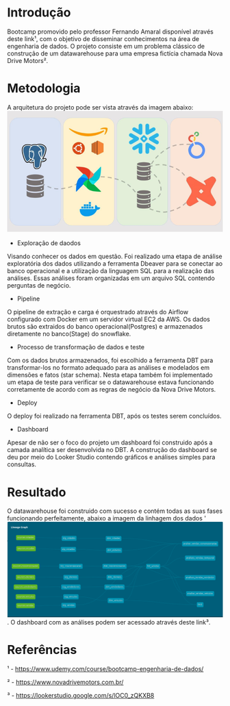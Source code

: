 # Introdução
 
Bootcamp promovido pelo professor Fernando Amaral disponível através deste link¹, com o objetivo de disseminar conhecimentos na área de engenharia de dados. O projeto consiste em um problema clássico de construção de um datawarehouse para uma empresa fictícia chamada Nova Drive Motors².

# Metodologia
 
A arquitetura do projeto pode ser vista através da imagem abaixo: ![Arquitetura do projeto](images/arch_DW.png)

- Exploração de daodos

Visando conhecer os dados em questão. Foi realizado uma etapa de análise exploratória dos dados utilizando a ferramenta Dbeaver para se conectar ao banco operacional e a utilização da linguagem SQL para a realização das análises. Essas análises foram organizadas em um arquivo SQL contendo perguntas de negócio.

- Pipeline

O pipeline de extração e carga é orquestrado através do Airflow configurado com Docker em um servidor virtual EC2 da AWS. Os dados brutos são extraidos do banco operacional(Postgres) e armazenados diretamente no banco(Stage) do snowflake.

- Processo de transformação de dados e teste

Com os dados brutos armazenados, foi escolhido a ferramenta DBT para transformar-los no formato adequado para as análises e modelados em dimensões e fatos (star schema). Nesta etapa também foi implementado um etapa de teste para verificar se o datawarehouse estava funcionando corretamente de acordo com as regras de negócio da Nova Drive Motors. 

- Deploy

O deploy foi realizado na ferramenta DBT, após os testes serem concluídos.

- Dashboard

Apesar de não ser o foco do projeto um dashboard foi construido após a camada analítica ser desenvolvida no DBT. A construção do dashboard se deu por meio do Looker Studio contendo gráficos e análises simples para consultas. 

# Resultado

O datawarehouse foi construido com sucesso e contém todas as suas fases funcionando perfeitamente, abaixo a imagem da linhagem dos dados '![Linhagem dos dados](images/lineage_graph.png). O dashboard com as análises podem ser acessado através deste link³.

# Referências

¹ - https://www.udemy.com/course/bootcamp-engenharia-de-dados/

² - https://www.novadrivemotors.com.br/

³ - https://lookerstudio.google.com/s/lOC0_zQKXB8
